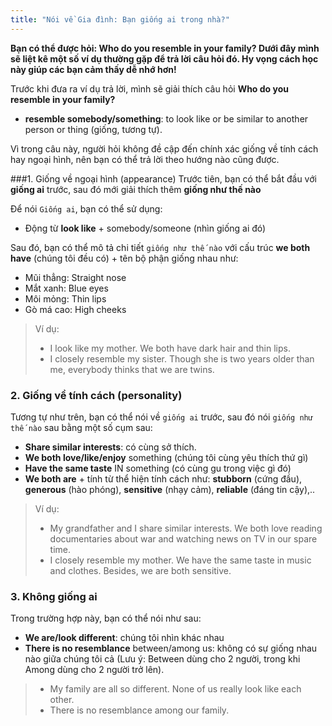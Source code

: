 ```yaml
---
title: "Nói về Gia đình: Bạn giống ai trong nhà?"
---
```


**Bạn có thể được hỏi: Who do you resemble in your family? Dưới đây mình sẽ liệt kê một số ví dụ thường gặp để trả lời câu hỏi đó. Hy vọng cách học này giúp các bạn cảm thấy dễ nhớ hơn!**

Trước khi đưa ra ví dụ trả lời, mình sẽ giải thích câu hỏi **Who do you resemble in your family?**

- **resemble somebody/something**: to look like or be similar to another person or thing (giống, tương tự).

Vì trong câu này, người hỏi không đề cập đến chính xác giống về tính cách hay ngoại hình, nên bạn có thể trả lời theo hướng nào cũng được.

###1. Giống về ngoại hình (appearance)
Trước tiên, bạn có thể bắt đầu với **giống ai** trước, sau đó mới giải thích thêm **giống như thế nào** 

Để nói `Giống ai`, bạn có thể sử dụng:
- Động từ **look like** + somebody/someone (nhìn giống ai đó)

Sau đó, bạn có thể mô tả chi tiết `giống như thế nào` với cấu trúc **we both have** (chúng tôi đều có) + tên bộ phận giống nhau như: 
- Mũi thẳng: Straight nose
- Mắt xanh: Blue eyes
- Môi mỏng: Thin lips
- Gò má cao: High cheeks


>Ví dụ:
>
>- I look like my mother. We both have dark hair and thin lips.
>- I closely resemble my sister. Though she is two years older than me, everybody thinks that we are twins.


### 2. Giống về tính cách (personality)
Tương tự như trên, bạn có thể nói về `giống ai` trước, sau đó nói `giống như thế nào` sau bằng một số cụm sau:
- **Share similar interests**: có cùng sở thích. 
- **We both love/like/enjoy** something (chúng tôi cùng yêu thích thứ gì)
- **Have the same taste** IN something (có cùng gu trong việc gì đó)
- **We both are** + tính từ thể hiện tính cách như: **stubborn** (cứng đầu), **generous** (hào phóng), **sensitive** (nhạy cảm), **reliable** (đáng tin cậy),..

>Ví dụ:
>
>- My grandfather and I share similar interests. We both love reading documentaries about war and watching news on TV in our spare time.
>- I closely resemble my mother. We have the same taste in music and clothes. Besides, we are both sensitive.


### 3. Không giống ai 
Trong trường hợp này, bạn có thể nói như sau:
- **We are/look different**: chúng tôi nhìn khác nhau
- **There is no resemblance** between/among us: không có sự giống nhau nào giữa chúng tôi cả
(Lưu ý: Between dùng cho 2 người, trong khi Among dùng cho 2 người trở lên).

>- My family are all so different. None of us really look like each other.
>- There is no resemblance among our family.




